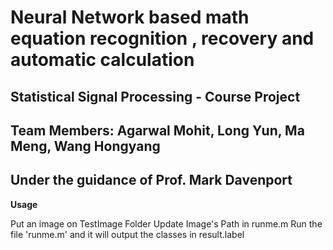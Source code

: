 # Neural Network based math equation recognition , recovery and automatic calculation

## Statistical Signal Processing - Course Project
## Team Members: Agarwal Mohit, Long Yun, Ma Meng, Wang Hongyang
## Under the guidance of Prof. Mark Davenport


**Usage**


 Put an image on TestImage Folder 
 Update Image's Path in runme.m
 Run the file 'runme.m' and it will output the classes in result.label
